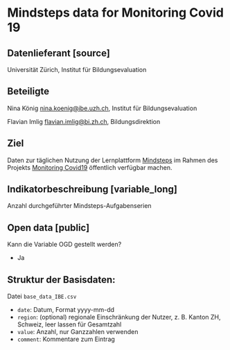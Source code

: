 # Mindsteps data for Monitoring Covid 19

## Datenlieferant [source]

Universität Zürich, Institut für Bildungsevaluation

## Beteiligte

Nina König <nina.koenig@ibe.uzh.ch>, Institut für Bildungsevaluation

Flavian Imlig <flavian.imlig@bi.zh.ch>, Bildungsdirektion

## Ziel

Daten zur täglichen Nutzung der Lernplattform [Mindsteps](https://www.mindsteps.ch/) im Rahmen des Projekts [Monitoring Covid19](https://github.com/statistikZH/monitoring_covid19) öffentlich verfügbar machen.

## Indikatorbeschreibung [variable_long]

Anzahl durchgeführter Mindsteps-Aufgabenserien

## Open data [public]

Kann die Variable OGD gestellt werden?

* Ja

## Struktur der Basisdaten:

Datei `base_data_IBE.csv`

* `date`: Datum, Format yyyy-mm-dd
* `region`: (optional) regionale Einschränkung der Nutzer, z. B. Kanton ZH, Schweiz, leer lassen für Gesamtzahl
* `value`: Anzahl, nur Ganzzahlen verwenden
* `comment`: Kommentare zum Eintrag
